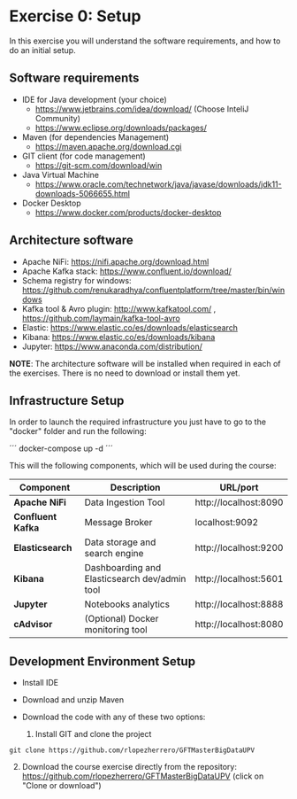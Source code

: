 # Exercise 0: Setup

In this exercise you will understand the software requirements, and how to do an initial setup.

## Software requirements

* IDE for Java development (your choice)
  * https://www.jetbrains.com/idea/download/ (Choose InteliJ Community)
  * https://www.eclipse.org/downloads/packages/
* Maven (for dependencies Management)
  * https://maven.apache.org/download.cgi
* GIT client (for code  management)
  * https://git-scm.com/download/win
* Java Virtual Machine
  * https://www.oracle.com/technetwork/java/javase/downloads/jdk11-downloads-5066655.html
* Docker Desktop
  * https://www.docker.com/products/docker-desktop

## Architecture software

* Apache NiFi: https://nifi.apache.org/download.html
* Apache Kafka stack: https://www.confluent.io/download/
* Schema registry for windows: https://github.com/renukaradhya/confluentplatform/tree/master/bin/windows
* Kafka tool & Avro plugin: http://www.kafkatool.com/ , https://github.com/laymain/kafka-tool-avro
* Elastic: https://www.elastic.co/es/downloads/elasticsearch
* Kibana: https://www.elastic.co/es/downloads/kibana
* Jupyter: https://www.anaconda.com/distribution/

**NOTE**: The architecture software will be installed when required in each of the exercises. There is no need to download or install them yet.

## Infrastructure Setup

In order to launch the required infrastructure you just have to go to the "docker" folder and run the following:

´´´
docker-compose up -d
´´´

This will the following components, which will be used during the course:

| Component | Description | URL/port |
| ------------- | ------------- | ------------- |
| **Apache NiFi**  | Data Ingestion Tool  | http://localhost:8090  |
| **Confluent Kafka**  | Message Broker  | localhost:9092  |
| **Elasticsearch**  | Data storage and search engine  | http://localhost:9200  |
| **Kibana**  | Dashboarding and Elasticsearch dev/admin tool  | http://localhost:5601  |
| **Jupyter**  | Notebooks analytics  | http://localhost:8888  |
| **cAdvisor**  | (Optional) Docker monitoring tool  | http://localhost:8080  |

## Development Environment Setup

* Install IDE
* Download and unzip Maven
* Download the code with any of these two options:

  1. Install GIT and clone the project
 
 ```
 git clone https://github.com/rlopezherrero/GFTMasterBigDataUPV
 ```

  2. Download the course exercise directly from the repository: https://github.com/rlopezherrero/GFTMasterBigDataUPV (click on "Clone or download")
